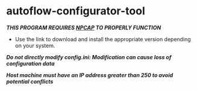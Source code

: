# autoflow-configurator-tool

***THIS PROGRAM REQUIRES [NPCAP](https://npcap.com/#download) TO PROPERLY FUNCTION***

* Use the link to download and install the appropriate version depending on your system.

***Do not directly modify config.ini: Modification can cause loss of configuration data***

***Host machine must have an IP address greater than 250 to avoid potential conflicts***
